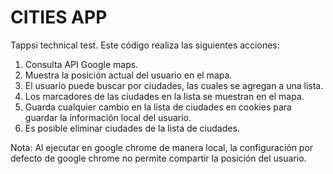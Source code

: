 # CITIES APP
Tappsi technical test.
Este código realiza las siguientes acciones:
 1. Consulta API Google maps.
 2. Muestra la posición actual del usuario en el mapa.
 4. El usuario puede buscar por ciudades, las cuales se agregan a una lista.
 5. Los marcadores de las ciudades en la lista se muestran en el mapa.
 6. Guarda cualquier cambio en la lista de ciudades en cookies para guardar la información local del usuario.
 7. Es posible eliminar ciudades de la lista de ciudades.
 
Nota: Al ejecutar en google chrome de manera local, la configuración por defecto de google chrome no permite compartir la posición del usuario.

